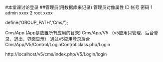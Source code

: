 ﻿#本堂课讨论登录
##管理员(用数据库来记录)
管理员对像属性
ID	帐号		密码
1	admin		xxxx
2	root		xxxx

define('GROUP_PATH','Cms/');

Cms/App  (App是放置所有应用的目录)
Cms/App/V5 （v5应用只管理，后台登录，退出，界面显示）
通过v5应用登录后台
Cms/App/V5/Control/LoginControl.class.php/Login

http://localhost/v5/cms/index.php/V5/Login/login
